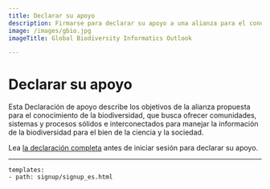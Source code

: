 ```yaml
---
title: Declarar su apoyo
description: Firmarse para declarar su apoyo a una alianza para el conocimiento de la biodiversidad
image: /images/gbio.jpg
imageTitle: Global Biodiversity Informatics Outlook

---
```

# Declarar su apoyo

Esta Declaración de apoyo describe los objetivos de la alianza propuesta para el conocimiento de la biodiversidad, que busca ofrecer comunidades, sistemas y procesos sólidos e interconectados para manejar la información de la biodiversidad para el bien de la ciencia y la sociedad.

Lea [la declaración completa](../shared-ambitions/) antes de iniciar sesión para declarar su apoyo.

------

```styledYaml
templates:
- path: signup/signup_es.html 
```
